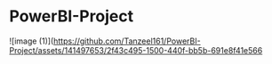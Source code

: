 # PowerBI-Project
![image (1)](https://github.com/Tanzeel161/PowerBI-Project/assets/141497653/2f43c495-1500-440f-bb5b-691e8f41e566

